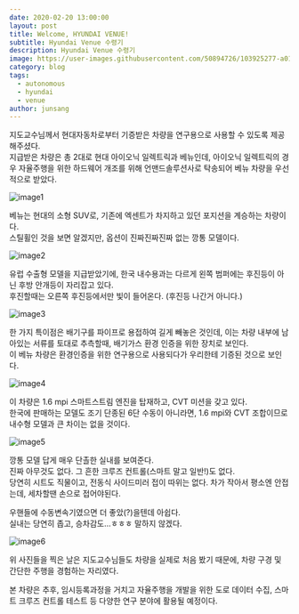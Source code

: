 ```yaml
---
date: 2020-02-20 13:00:00
layout: post
title: Welcome, HYUNDAI VENUE!
subtitle: Hyundai Venue 수령기
description: Hyundai Venue 수령기
image: https://user-images.githubusercontent.com/50894726/103925277-a01b9200-515a-11eb-8b59-c3beb085d9dd.jpg
category: blog
tags:
  - autonomous
  - hyundai
  - venue
author: junsang
---
```

지도교수님께서 현대자동차로부터 기증받은 차량을 연구용으로 사용할 수 있도록 제공해주셨다.  
지급받은 차량은 총 2대로 현대 아이오닉 일렉트릭과 베뉴인데, 아이오닉 일렉트릭의 경우 자율주행을 위한 하드웨어 개조를 위해 언맨드솔루션사로 탁송되어 베뉴 차량을 우선적으로 받았다.

![image1](https://user-images.githubusercontent.com/50894726/103925277-a01b9200-515a-11eb-8b59-c3beb085d9dd.jpg)

베뉴는 현대의 소형 SUV로, 기존에 엑센트가 차지하고 있던 포지션을 계승하는 차량이다.  
스틸휠인 것을 보면 알겠지만, 옵션이 진짜진짜진짜 없는 깡통 모델이다.

![image2](https://user-images.githubusercontent.com/50894726/103925279-a14cbf00-515a-11eb-8f4f-55ab351bcf80.jpg)

유럽 수출형 모델을 지급받았기에, 한국 내수용과는 다르게 왼쪽 범퍼에는 후진등이 아닌 후방 안개등이 자리잡고 있다.  
후진할때는 오른쪽 후진등에서만 빛이 들어온다. (후진등 나간거 아니다.)

![image3](https://user-images.githubusercontent.com/50894726/103925281-a27dec00-515a-11eb-940a-131bb76c490c.jpg)

한 가지 특이점은 배기구를 파이프로 용접하여 길게 빼놓은 것인데, 이는 차량 내부에 남아있는 서류를 토대로 추측할때, 배기가스 환경 인증을 위한 장치로 보인다.  
이 베뉴 차량은 환경인증을 위한 연구용으로 사용되다가 우리한테 기증된 것으로 보인다.

![image4](https://user-images.githubusercontent.com/50894726/103925284-a447af80-515a-11eb-8458-3101261f4296.jpg)

이 차량은 1.6 mpi 스마트스트림 엔진을 탑재하고, CVT 미션을 갖고 있다.  
한국에 판매하는 모델도 조기 단종된 6단 수동이 아니라면, 1.6 mpi와 CVT 조합이므로 내수형 모델과 큰 차이는 없을 것이다.

![image5](https://user-images.githubusercontent.com/50894726/103925288-a4e04600-515a-11eb-807e-fe89dfa8ed6f.jpg)

깡통 모델 답게 매우 단촐한 실내를 보여준다.  
진짜 아무것도 없다. 그 흔한 크루즈 컨트롤(스마트 말고 일반!)도 없다.  
당연히 시트도 직물이고, 전동식 사이드미러 접이 따위는 없다. 차가 작아서 평소엔 안접는데, 세차할땐 손으로 접어야된다.  

우핸들에 수동변속기였으면 더 좋았(?)을텐데 아쉽다.  
실내는 당연히 좁고, 승차감도...ㅎㅎㅎ 말하지 않겠다.

![image6](https://user-images.githubusercontent.com/50894726/103925292-a578dc80-515a-11eb-9331-00795b6709a8.jpg)

위 사진들을 찍은 날은 지도교수님들도 차량을 실제로 처음 봤기 때문에, 차량 구경 및 간단한 주행을 경험하는 자리였다.  

본 차량은 추후, 임시등록과정을 거치고 자율주행을 개발을 위한 도로 데이터 수집, 스마트 크루즈 컨트롤 테스트 등 다양한 연구 분야에 활용될 예정이다.
